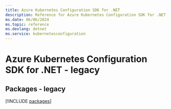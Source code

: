 ```yaml
---
title: Azure Kubernetes Configuration SDK for .NET
description: Reference for Azure Kubernetes Configuration SDK for .NET
ms.date: 06/06/2024
ms.topic: reference
ms.devlang: dotnet
ms.service: kubernetesconfiguration
---
```

# Azure Kubernetes Configuration SDK for .NET - legacy
## Packages - legacy
[!INCLUDE [packages](kubernetes-configuration-index.md)]